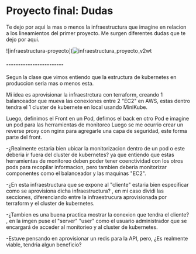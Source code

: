 # Proyecto final: Dudas

Te dejo por aqui la mas o menos la infraestructura que imagine en relacion a los lineamientos del primer proyecto. Me surgen diferentes dudas que te dejo por aqui. 

![infraestructura-proyecto](![infraestructura_proyecto_v2wt](https://github.com/Ale-source-prog/proyecto-final/assets/125092085/d6419552-95bb-4bcf-8803-6634baeae816)

#### ------------------------

Segun la clase que vimos entiendo que la estructura de kubernetes en produccion seria mas o menos esta. 

Mi idea es aprovisionar la infraestrctura con terraform, creando 1 balanceador que mueva las conexiones entre 2 "EC2" en AWS, estas dentro tendra el 1 cluster de kubernete en local usando MiniKube. 

Luego, definimos el Front en un Pod, defimos el back en otro Pod e imagine un pod para las herramientas de monitoreo
Luego se me ocurrio crear un reverse proxy con nginx para agregarle una capa de seguridad, este forma parte del front.


-¿Realmente estaria bien ubicar la monitorizacion dentro de un pod o este deberia ir fuera del cluster de kubernetes? ya que entiendo que estas herramientas de monitoreo deben poder tener coenctividad con los otros pods para recopilar informacion, pero tambien deberia monitorizar componentes como el balanceador y las maquinas "EC2". 

-¿En esta infraestructura que se expone al "cliente" estaria bien especificar como se aprovisiona dicha infraestructura? , en mi caso dividi las secciones, diferenciando entre la infraestrucura aprovisionada por terraform y el cluster de kubernetes. 

-¿Tambien es una buena practica mostrar la conexion que tendra el cliente? , en la imgen puse el "server" "user" como el usuario administrador que se encargará de acceder al monitorieo y al cluster de kubernetes. 

-Estuve pensando en aprovisionar un redis para la API, pero, ¿Es realmente viable, tendria algun beneficio? 
